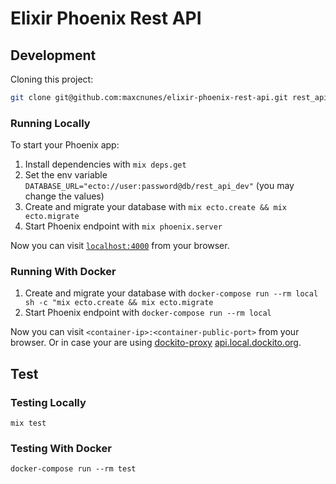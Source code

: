# Elixir Phoenix Rest API


## Development

Cloning this project:

```bash
git clone git@github.com:maxcnunes/elixir-phoenix-rest-api.git rest_api
```

### Running Locally

To start your Phoenix app:

  1. Install dependencies with `mix deps.get`
  1. Set the env variable `DATABASE_URL="ecto://user:password@db/rest_api_dev"` (you may change the values)
  1. Create and migrate your database with `mix ecto.create && mix ecto.migrate`
  1. Start Phoenix endpoint with `mix phoenix.server`

Now you can visit [`localhost:4000`](http://localhost:4000) from your browser.

### Running With Docker

  1. Create and migrate your database with `docker-compose run --rm local sh -c "mix ecto.create && mix ecto.migrate`
  1. Start Phoenix endpoint with `docker-compose run --rm local`

Now you can visit `<container-ip>:<container-public-port>` from your browser.
Or in case your are using [dockito-proxy](https://github.com/dockito/proxy) [api.local.dockito.org](api.local.dockito.org).


## Test

### Testing Locally

```shell
mix test
```

### Testing With Docker

```shell
docker-compose run --rm test
```
